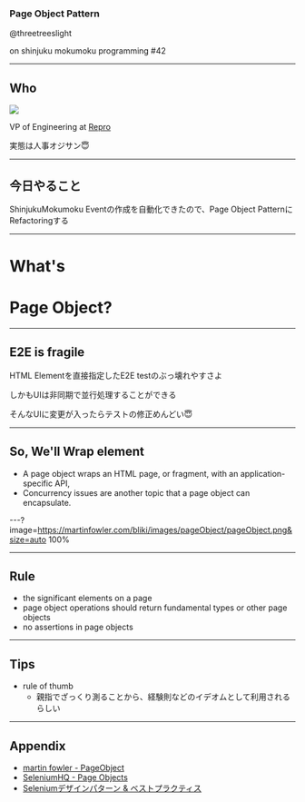 ### Page Object Pattern

@threetreeslight

on shinjuku mokumoku programming #42

---

## Who

![](https://avatars3.githubusercontent.com/u/1057490?s=200&v=4)

VP of Engineering at [Repro](https://repro.io)

実態は人事オジサン😇

---

## 今日やること

ShinjukuMokumoku Eventの作成を自動化できたので、Page Object PatternにRefactoringする

---

# What's
# Page Object?

---

## E2E is fragile

HTML Elementを直接指定したE2E testのぶっ壊れやすさよ

しかもUIは非同期で並行処理することができる

そんなUIに変更が入ったらテストの修正めんどい😇

---

## So, We'll Wrap element

- A page object wraps an HTML page, or fragment, with an application-specific API,
- Concurrency issues are another topic that a page object can encapsulate.

---?image=https://martinfowler.com/bliki/images/pageObject/pageObject.png&size=auto 100%

---

## Rule

- the significant elements on a page
- page object operations should return fundamental types or other page objects
- no assertions in page objects

---

## Tips

- rule of thumb
  - 親指でざっくり測ることから、経験則などのイデオムとして利用されるらしい

---

## Appendix

- [martin fowler - PageObject](https://martinfowler.com/bliki/PageObject.html)
- [SeleniumHQ - Page Objects](https://github.com/SeleniumHQ/selenium/wiki/PageObjects)
- [Seleniumデザインパターン & ベストプラクティス](https://www.oreilly.co.jp/books/9784873117423/)

